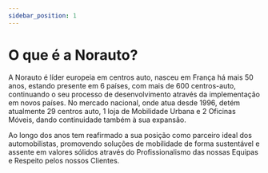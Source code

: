```yaml
---
sidebar_position: 1
---
```


# O que é a Norauto?

A Norauto é líder europeia em centros auto, nasceu em França há mais 50 anos, estando presente em 6 países, com mais de 600 centros-auto, continuando o seu processo de desenvolvimento através da implementação em novos países. No mercado nacional, onde atua desde 1996, detém atualmente 29 centros auto, 1 loja de Mobilidade Urbana e 2 Oficinas Móveis, dando continuidade também à sua expansão. 

Ao longo dos anos tem reafirmado a sua posição como parceiro ideal dos automobilistas, promovendo soluções de mobilidade de forma sustentável e assente em valores sólidos através do Profissionalismo das nossas Equipas e Respeito pelos nossos Clientes.

